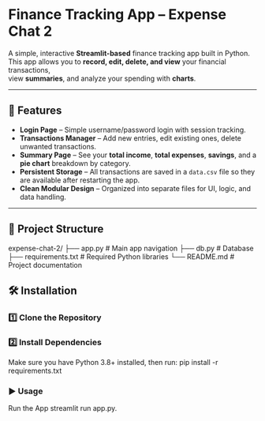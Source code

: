 # Finance Tracking App – Expense Chat 2

A simple, interactive **Streamlit-based** finance tracking app built in Python.  
This app allows you to **record, edit, delete, and view** your financial transactions,  
view **summaries**, and analyze your spending with **charts**.

---

## 🚀 Features

- **Login Page** – Simple username/password login with session tracking.
- **Transactions Manager** – Add new entries, edit existing ones, delete unwanted transactions.
- **Summary Page** – See your **total income**, **total expenses**, **savings**, and a **pie chart** breakdown by category.
- **Persistent Storage** – All transactions are saved in a `data.csv` file so they are available after restarting the app.
- **Clean Modular Design** – Organized into separate files for UI, logic, and data handling.

---

## 📂 Project Structure

expense-chat-2/
├── app.py # Main app navigation
├── db.py # Database
├── requirements.txt # Required Python libraries
└── README.md # Project documentation

## 🛠 Installation

### 1️⃣ Clone the Repository

### 2️⃣ Install Dependencies
Make sure you have Python 3.8+ installed, then run:
pip install -r requirements.txt

### ▶️ Usage
Run the App
streamlit run app.py.
